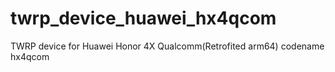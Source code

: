 # twrp_device_huawei_hx4qcom
TWRP device for Huawei Honor 4X Qualcomm(Retrofited arm64) codename hx4qcom